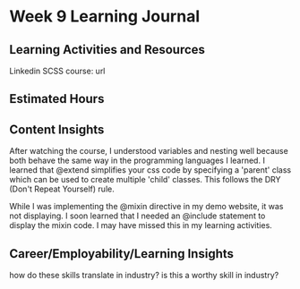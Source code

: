 # Week 9 Learning Journal

## Learning Activities and Resources

Linkedin SCSS course: url


## Estimated Hours

## Content Insights

After watching the course, I understood variables and nesting well because both behave the same way in the programming languages I learned. I learned that @extend simplifies your css code by specifying a 'parent' class which can be used to create multiple 'child' classes. This follows the DRY (Don't Repeat Yourself) rule.

While I was implementing the @mixin directive in my demo website, it was not displaying. I soon learned that I needed an @include statement to display the mixin code. I may have missed this in my learning activities. 

## Career/Employability/Learning Insights

how do these skills translate in industry?
is this a worthy skill in industry?
